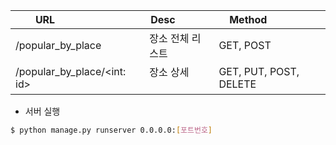 | URL                         | Desc              | Method                  |
| --------------------------- | ----------------- | ----------------------- |
| /popular_by_place           | 장소 전체 리스트  | GET, POST               |
| /popular_by_place/<int: id> | 장소 상세         | GET, PUT, POST, DELETE  |

- 서버 실행

```bash
$ python manage.py runserver 0.0.0.0:[포트번호]
```
